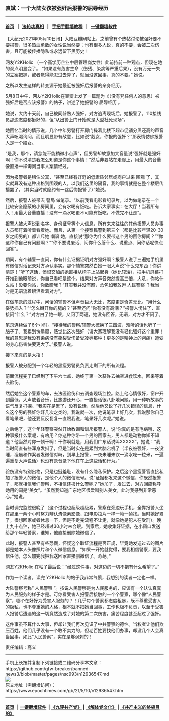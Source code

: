 ### 袁斌：一个大陆女孩被强奸后报警的屈辱经历
------------------------

#### [首页](https://github.com/gfw-breaker/banned-news3/blob/master/README.md) &nbsp;&nbsp;|&nbsp;&nbsp; [法轮功真相](https://github.com/begood0513/basic/blob/master/README.md)  &nbsp;&nbsp;|&nbsp;&nbsp; [手把手翻墙教程](https://github.com/gfw-breaker/guides/wiki)  &nbsp;&nbsp;|&nbsp;&nbsp; [一键翻墙软件](https://github.com/gfw-breaker/nogfw/blob/master/README.md)  



<div><p>
 【大纪元2021年05月10日讯】大陆豆瓣网站上，之前曾有个热帖讨论被强奸要不要报警，很多热血勇敢的女性说当然要；也有很多人说，真的不要，会被二次伤害，且可能被传播隐私或永远留下黑历史！
</p>
<p>
 网友Y2KHolic （一个高学历企业中层管理岗女性）此前持前一种观点，但现在她的观点明显变了。 “如果没有危害生命（伤残、染病等严重后果），没有万无一失的立案把握，或者觉得能忍过去算了，就当没这回事，真的不要。” 她说。
</p>
<p>
 之所以发生这样的转变源于她最近被强奸后报警的亲身经历。
</p>
<p>
 5月8日中午，网友Y2KHolic在豆瓣上发了一篇题为《（没有咒任何人的意思）被强奸后是否应该报警》的帖子，讲述了她报警的
 <ok href="https://www.epochtimes.com/gb/tag/%E5%B1%88%E8%BE%B1%E7%BB%8F%E5%8E%86.html">
  屈辱经历
 </ok>
 。
</p>
<p>
 她说，大约十天前，自己被同龄熟人强奸，对方逃离现场后，她报警了。110接线员那边态度都挺好的，但“从出警上门开始就是大型社死现场”。
</p>
<p>
 她回忆当时的情形说，几个中年男警打开房门操着比楼下超市促销分贝还高的声音大声吆喝询问，而且明显带有敌意，比如说“靓女，你报的强奸？”那表情仿佛报警人是一个妓女。
</p>
<p>
 “是我，那个，请您能不能稍微小点声”，但男警却故意加大音量说“强奸就是强奸啊！你不说清楚我怎么知道是你这个事情！”然后非要站在走廊上，用最大的音量像直播一样询问当事人案情经过。
</p>
<p>
 因为报警者是租住公寓，“甚至已经有好奇的低素质邻居或商户过来
 <ok href="https://www.epochtimes.com/gb/tag/%E5%9B%B4%E8%A7%82.html">
  围观
 </ok>
 了，其实就算没有这种出格到围观的人，以我们这里的隔音，我的事情就是在整个楼层传播罢了。（其实当时就隐约有一丝后悔报警了）”她说。
</p>
<p>
 然后，报警人被带去
 <ok href="https://www.epochtimes.com/gb/tag/%E8%AD%A6%E5%B1%80.html">
  警局
 </ok>
 做笔录。“以前我看电影看纪录片，以为做笔录在一个比较安全隐蔽的小房间里，会有水喝有饭吃。告诉大家事实：在大厅！当着所有人！用最大音量直播！没有一滴水喝更不可能有饭吃，不做完不让走”。
</p>
<p>
 报警人被大声说到名字、身份证号等个人信息，所有来来往往的其他报警人员办事人员都盯着听着看着她。而且，从第一个接案民警到第三个（都是比较年轻20-30岁之间男的）都训斥她
 <ok href="https://www.epochtimes.com/gb/tag/%E5%98%B2%E8%AE%BD.html">
  嘲讽
 </ok>
 她，直接说“那你为什么要带这个男的回你房间？”“你这种你自己有问题啊？”“你不要说废话、问你什么答什么、说重点、问你话呢快点回答”。
</p>
<p>
 期间，有个辅警一直问，你有什么证据证明对方强奸啊？报警人说了三遍她手机里有微信对话记录对方承认事实。那个辅警突然白她一眼大声说“什么鬼东西！你讲清楚！”听了这话，愤恨交加的她直接从椅子上站起身（她比较矮），把手机屏幕打开推到他眼前说，你自己看吧是这个。结果对方声音突然提高三倍，大吼，你站什么站！没要你站，你敢瞪我？“其实我并没有瞪，怂包如我敢瞪
 <ok href="https://www.epochtimes.com/gb/tag/%E4%BA%BA%E6%B0%91%E8%AD%A6%E5%AF%9F.html">
  人民警察
 </ok>
 ？我当时是无语流着眼泪看着对方”。
</p>
<p>
 在做笔录的过程中，问话的辅警不但声音巨大无比，态度更是奇差无比。“用什么姿势插入？”“怎么掰开你的腿的？”甚至还问“你有没有高潮？”报警人愣住了，直接问“什么？”对方白了她一眼，又问了两遍，她没有回答，无语，对方才不问了。
</p>
<p>
 笔录连续做了6个小时。“接待我的警察/辅警大概换了三四波，难听的话也听了一脑子了。我累到快晕厥，感觉比这次强奸（请大家理解我没有轻化强奸这个重罪！我的意思是我没有染病没有撕裂受伤备受凌辱那种！更多的是精神上的创痛）遭受的身心伤害快要更大了。”报警人说。
</p>
<p>
 接下来真的是大招！
</p>
<p>
 报警人被分配到一个年轻的黑瘦男警员负责走剩下的所有流程。
</p>
<p>
 前面流程完了已经到了下午六七点，她终于第一次获许去抽空进食饮水，回来等着去验伤。
</p>
<p>
 然后她坐这个警察的车，去法医验伤和去调查现场监控。路上他心情很好，窗户开到最低，大声放着音乐，比旅游还开心，一直搭话很八卦地问她，用一种听故事的语气反复打探。“我实在是累了，没有说话，然后他又说了好几次错误的信息，什么这个男的强奸你好几次之类的，我说就一次，他说笔录上好几次，我说那你自己看笔录吧，他还要反反复复一直跟我说，笔录好几次呢。”她说。
</p>
<p>
 之后绝了，这个年轻警察突然开始教训和训斥报警人，说“你真的是有毛病哦，这种事报什么案呢，有啥用？你这种你带一个男的回家去，男人都是动物你知不知道？他当然对你一顿干啊！干你啊就是，用我们广东话说叫XXXXX”。她说：“我当时简直有些浑身发抖了，但是当时实在是累到大脑宕机了（半夜被强奸，一夜没睡，凌晨和作案者发微信对峙，到早上报警，一夜未睡未饮一滴水吃一粒米，一遍遍重复大声说话）也没有录音录下他在车上这些话和行为。”
</p>
<p>
 验伤没有特别出格，只是也挺羞耻，没有什么隐私保护。之后这个黑瘦警官直接私加了报警人的微信，是他个人的微信账号。说“证据都发来这个微信，你既然报警了，那就相信我们警察，不相信还报什么警呢？”她加了，发过去，对方回应称呼她用的词是“美女”。“虽然我知道广东地区很爱叫别人美女，此时我感到非常恶心。”她说。
</p>
<p>
 当时调完监控很晚了（这个过程也超级超级累，警察在旁边玩手机，全靠报警人坐在那里一两个小时努力辨认渣像素影像，跟电影拉片一样一帧一帧找。当时她好累了，很想回家或者休息一下，但是不走完流程不让走，就像她是犯人在受刑）。晚上九十点钟，她已经超过30小时未合眼。到家后，她收集好证据，在小窗口发送给那个年轻警察，谁知，他直接删除她微信了。
</p>
<p>
 此时，报警人甚至有些恐慌，怀疑这个取证流程是否正规，毕竟她发送过去的图片都是她本人头像照片和个人微信信息。“如果一开始就觉得，要我相信警察，要我信任他，怎么加完我把我送回家直接删微信了。奇葩。”
</p>
<p>
 网友Y2KHolic 在帖子最后说：“经过这件事，对这边的一切不抱有什么希望了。”
</p>
<p>
 作为一个读者，读完 Y2KHolic 的帖子我非常气愤，我想别的读者一定也一样。
</p>
<p>
 大陆警察号称“
 <ok href="https://www.epochtimes.com/gb/tag/%E4%BA%BA%E6%B0%91%E8%AD%A6%E5%AF%9F.html">
  人民警察
 </ok>
 ”。按说人民警察是为人民服务的，应该有一个认认真真为人民服务的样子才是。可你看受害人报警后接触的一个个警察，哪个像“人民警察”，哪个在好好为受害人服务的？！几乎每个警察都态度粗暴，既不尊重受害人的隐私，也不尊重她的人格，根本就不把她当回事，工作也极不负责，以至于受害人报警后遭遇的这一切竟然造成了对她的第二次伤害，痛苦程度甚至超过了强奸。
</p>
<p>
 这件事虽不算什么大事，但却让我们再次见识了中共警察的德性。当权者让他们欺压百姓，他们几乎没有一个敢不卖力的，但老百姓要找他们办事，却没几个人会真当回事。如此“人民警察”，实在是够讽刺的！
</p>
<p>
 责任编辑：高义
</p>
</div>
<hr/>
手机上长按并复制下列链接或二维码分享本文章：<br/>
https://github.com/gfw-breaker/banned-news3/blob/master/pages/nsc993/n12936547.md <br/>
<a href='https://github.com/gfw-breaker/banned-news3/blob/master/pages/nsc993/n12936547.md'><img src='https://github.com/gfw-breaker/banned-news3/blob/master/pages/nsc993/n12936547.md.png'/></a> <br/>
原文地址（需翻墙访问）：https://www.epochtimes.com/gb/21/5/10/n12936547.htm


------------------------
#### [首页](https://github.com/gfw-breaker/banned-news3/blob/master/README.md) &nbsp;|&nbsp; [一键翻墙软件](https://github.com/gfw-breaker/nogfw/blob/master/README.md) &nbsp;| [《九评共产党》](https://github.com/gfw-breaker/9ping.md/blob/master/README.md#九评之一评共产党是什么) | [《解体党文化》](https://github.com/gfw-breaker/jtdwh.md/blob/master/README.md) | [《共产主义的终极目的》](https://github.com/gfw-breaker/gczydzjmd.md/blob/master/README.md)


<img src='http://gfw-breaker.win/banned-news3/pages/nsc993/n12936547.md' width='0px' height='0px'/>